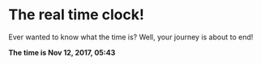 # The real time clock!

Ever wanted to know what the time is? Well, your journey is about to end!

**The time is Nov 12, 2017, 05:43**